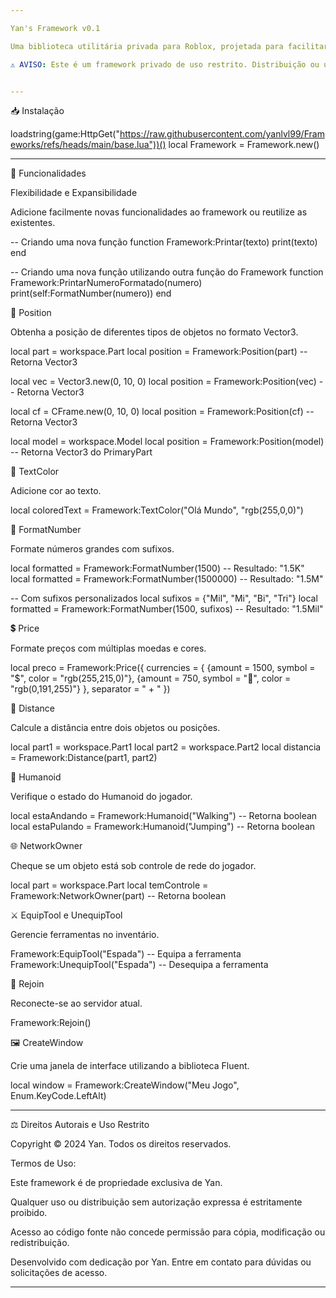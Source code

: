```yaml
---

Yan's Framework v0.1

Uma biblioteca utilitária privada para Roblox, projetada para facilitar o desenvolvimento de jogos com funções para manipulação de posições, formatação de texto e números, gerenciamento de ferramentas, e muito mais.

⚠️ AVISO: Este é um framework privado de uso restrito. Distribuição ou uso não autorizado são terminantemente proibidos.


---
```


📥 Instalação

loadstring(game:HttpGet("https://raw.githubusercontent.com/yanlvl99/Frameworks/refs/heads/main/base.lua"))()
local Framework = Framework.new()


---

🚀 Funcionalidades

Flexibilidade e Expansibilidade

Adicione facilmente novas funcionalidades ao framework ou reutilize as existentes.

-- Criando uma nova função
function Framework:Printar(texto)
    print(texto)
end

-- Criando uma nova função utilizando outra função do Framework
function Framework:PrintarNumeroFormatado(numero)
    print(self:FormatNumber(numero))
end

📍 Position

Obtenha a posição de diferentes tipos de objetos no formato Vector3.

local part = workspace.Part
local position = Framework:Position(part) -- Retorna Vector3

local vec = Vector3.new(0, 10, 0)
local position = Framework:Position(vec) -- Retorna Vector3

local cf = CFrame.new(0, 10, 0)
local position = Framework:Position(cf) -- Retorna Vector3

local model = workspace.Model
local position = Framework:Position(model) -- Retorna Vector3 do PrimaryPart

🎨 TextColor

Adicione cor ao texto.

local coloredText = Framework:TextColor("Olá Mundo", "rgb(255,0,0)")

🔢 FormatNumber

Formate números grandes com sufixos.

local formatted = Framework:FormatNumber(1500)       -- Resultado: "1.5K"
local formatted = Framework:FormatNumber(1500000)    -- Resultado: "1.5M"

-- Com sufixos personalizados
local sufixos = {"Mil", "Mi", "Bi", "Tri"}
local formatted = Framework:FormatNumber(1500, sufixos) -- Resultado: "1.5Mil"

💲 Price

Formate preços com múltiplas moedas e cores.

local preco = Framework:Price({
    currencies = {
        {amount = 1500, symbol = "$", color = "rgb(255,215,0)"},
        {amount = 750, symbol = "💎", color = "rgb(0,191,255)"}
    },
    separator = " + "
})

📏 Distance

Calcule a distância entre dois objetos ou posições.

local part1 = workspace.Part1
local part2 = workspace.Part2
local distancia = Framework:Distance(part1, part2)

🤖 Humanoid

Verifique o estado do Humanoid do jogador.

local estaAndando = Framework:Humanoid("Walking") -- Retorna boolean
local estaPulando = Framework:Humanoid("Jumping") -- Retorna boolean

🌐 NetworkOwner

Cheque se um objeto está sob controle de rede do jogador.

local part = workspace.Part
local temControle = Framework:NetworkOwner(part) -- Retorna boolean

⚔️ EquipTool e UnequipTool

Gerencie ferramentas no inventário.

Framework:EquipTool("Espada")   -- Equipa a ferramenta
Framework:UnequipTool("Espada") -- Desequipa a ferramenta

🔄 Rejoin

Reconecte-se ao servidor atual.

Framework:Rejoin()

🖼️ CreateWindow

Crie uma janela de interface utilizando a biblioteca Fluent.

local window = Framework:CreateWindow("Meu Jogo", Enum.KeyCode.LeftAlt)


---

⚖️ Direitos Autorais e Uso Restrito

Copyright © 2024 Yan. Todos os direitos reservados.

Termos de Uso:

Este framework é de propriedade exclusiva de Yan.

Qualquer uso ou distribuição sem autorização expressa é estritamente proibido.

Acesso ao código fonte não concede permissão para cópia, modificação ou redistribuição.


Desenvolvido com dedicação por Yan.
Entre em contato para dúvidas ou solicitações de acesso.


---
